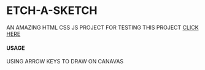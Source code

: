 # ETCH-A-SKETCH
AN AMAZING HTML CSS JS PROJECT
FOR TESTING THIS PROJECT [CLICK HERE](https://ainsowlgown.github.io/ETCH-A-SKETCH/)

#### USAGE
 USING ARROW KEYS TO DRAW ON CANAVAS
